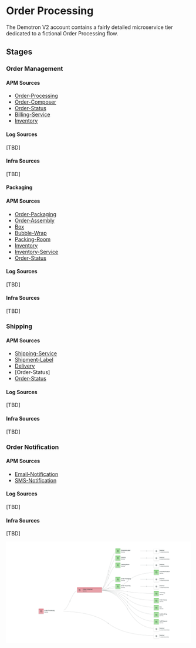 # Order Processing 

The Demotron V2 account contains a fairly detailed microservice tier dedicated to a fictional Order Processing flow.

## Stages

### Order Management

#### APM Sources
 - [Order-Processing](https://onenr.io/0PLRE0Xqowa)
 - [Order-Composer](https://onenr.io/06vjAJDYDQP)
 - [Order-Status](https://onenr.io/0WBQ1JxE9wx)
 - [Billing-Service](https://onenr.io/0GbRmlyMVwy)
 - [Inventory](https://onenr.io/0kERzGmrAjr)

#### Log Sources

[TBD]

#### Infra Sources

[TBD]

#### Packaging

#### APM Sources

- [Order-Packaging](https://onenr.io/0xVwgm8EEjJ)
- [Order-Assembly](https://onenr.io/0eqwyG35Xjn)
- [Box](https://onenr.io/0znQxGeo5jV)
- [Bubble-Wrap](https://onenr.io/0LkjnDbx6wo)
- [Packing-Room](https://onenr.io/0a2wdPBlMwE)
- [Inventory](https://onenr.io/0Zyw4z74Mj3)
- [Inventory-Service](https://onenr.io/0GbRmlyaWwy)
- [Order-Status](https://onenr.io/0WBQ1JxE9wx)

#### Log Sources

[TBD]

#### Infra Sources

[TBD]

### Shipping

#### APM Sources

- [Shipping-Service](https://onenr.io/0kLwG085KR6)
- [Shipment-Label](https://onenr.io/0xVwgm8mBjJ)
- [Delivery](https://onenr.io/0gbRK0Ge9jE)
- [Order-Status]
- [Order-Status](https://onenr.io/0WBQ1JxE9wx)

#### Log Sources

[TBD]

#### Infra Sources

[TBD]

### Order Notification

#### APM Sources

- [Email-Notification](https://onenr.io/0Zyw4z7zVj3)
- [SMS-Notification](https://onenr.io/0X8wo4YDYRx)

#### Log Sources

[TBD]

#### Infra Sources

[TBD]



![OrderComposerServiceMap.png](OrderComposerServiceMap.png)

